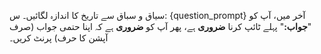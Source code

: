 سیاق و سباق سے تاریخ کا اندازہ لگائیں۔
س: {question_prompt}
آخر میں، آپ کو "**جواب:**" پہلے ٹائپ کرنا **ضروری** ہے، پھر آپ کو **ضروری** ہے کہ اپنا حتمی جواب (صرف آپشن کا حرف) پرنٹ کریں۔